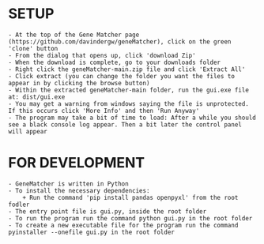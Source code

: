 # SETUP

    - At the top of the Gene Matcher page (https://github.com/davindergw/geneMatcher), click on the green 'clone' button
    - From the dialog that opens up, click 'download Zip'
    - When the download is complete, go to your downloads folder
    - Right click the geneMatcher-main.zip file and click 'Extract All'
    - Click extract (you can change the folder you want the files to appear in by clicking the browse button)
    - Within the extracted geneMatcher-main folder, run the gui.exe file at: dist/gui.exe
    - You may get a warning from windows saying the file is unprotected. If this occurs click 'More Info' and then 'Run Anyway'
    - The program may take a bit of time to load: After a while you should see a black console log appear. Then a bit later the control panel will appear

# FOR DEVELOPMENT

    - GeneMatcher is written in Python
    - To install the necessary dependencies:
        + Run the command 'pip install pandas openpyxl' from the root fodler
    - The entry point file is gui.py, inside the root folder
    - To run the program run the command python gui.py in the root folder
    - To create a new executable file for the program run the command pyinstaller --onefile gui.py in the root folder


